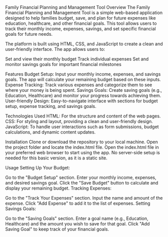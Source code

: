 Family Financial Planning and Management Tool
Overview
The Family Financial Planning and Management Tool is a simple web-based application designed to help families budget, save, and plan for future expenses like education, healthcare, and other financial goals. This tool allows users to track their monthly income, expenses, savings, and set specific financial goals for future needs.

The platform is built using HTML, CSS, and JavaScript to create a clean and user-friendly interface. The app allows users to:

Set and view their monthly budget
Track individual expenses
Set and monitor savings goals for important financial milestones

Features
Budget Setup: Input your monthly income, expenses, and savings goals. The app will calculate your remaining budget based on these inputs.
Expense Tracking: Track various expenses and categorize them to see where your money is being spent.
Savings Goals: Create saving goals (e.g., Education, Healthcare) and monitor your progress towards achieving them.
User-friendly Design: Easy-to-navigate interface with sections for budget setup, expense tracking, and savings goals.

Technologies Used
HTML: For the structure and content of the web pages.
CSS: For styling and layout, providing a clean and user-friendly design.
JavaScript: To handle user interactions such as form submissions, budget calculations, and dynamic content updates.

Installation
Clone or download the repository to your local machine.
Open the project folder and locate the index.html file.
Open the index.html file in your preferred web browser to start using the app.
No server-side setup is needed for this basic version, as it is a static site.

Usage
Setting Up Your Budget:

Go to the "Budget Setup" section.
Enter your monthly income, expenses, and desired savings goal.
Click the "Save Budget" button to calculate and display your remaining budget.
Tracking Expenses:

Go to the "Track Your Expenses" section.
Input the name and amount of the expense.
Click "Add Expense" to add it to the list of expenses.
Setting Savings Goals:

Go to the "Saving Goals" section.
Enter a goal name (e.g., Education, Healthcare) and the amount you wish to save for that goal.
Click "Add Saving Goal" to keep track of your financial goals.
